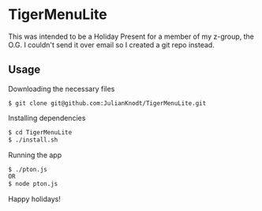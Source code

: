 # TigerMenuLite

This was intended to be a Holiday Present for a member of my z-group, the O.G.
I couldn't send it over email so I created a git repo instead.

## Usage

Downloading the necessary files

`$ git clone git@github.com:JulianKnodt/TigerMenuLite.git`

Installing dependencies

```sh
$ cd TigerMenuLite
$ ./install.sh
```

Running the app

```sh
$ ./pton.js
OR
$ node pton.js
```

Happy holidays!

